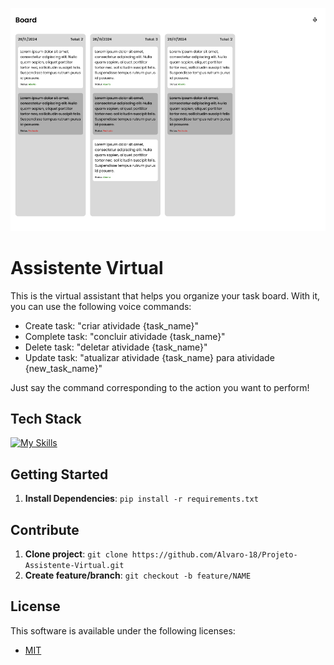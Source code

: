 

<p align="center">
  <img src="example.png" alt="Project Name">
</p>

# Assistente Virtual

This is the virtual assistant that helps you organize your task board. With it, you can use the following voice commands:
- Create task: "criar atividade {task_name}"
- Complete task: "concluir atividade {task_name}"
- Delete task: "deletar atividade {task_name}"
- Update task: "atualizar atividade {task_name} para atividade {new_task_name}"

Just say the command corresponding to the action you want to perform!

## Tech Stack

[![My Skills](https://skillicons.dev/icons?i=html,css,js,python,flask)](https://skillicons.dev)

## Getting Started

1. **Install Dependencies**: `pip install -r requirements.txt`

## Contribute

1. **Clone project**: `git clone https://github.com/Alvaro-18/Projeto-Assistente-Virtual.git`
2. **Create feature/branch**: `git checkout -b feature/NAME`

## License

This software is available under the following licenses:

- [MIT](https://rem.mit-license.org)
